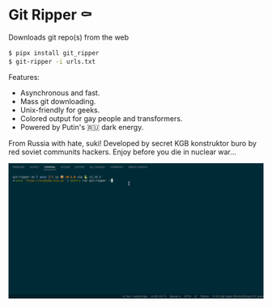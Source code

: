 # Git Ripper ⚰️

Downloads git repo(s) from the web

```bash
$ pipx install git_ripper
$ git-ripper -i urls.txt
```

Features:

- Asynchronous and fast.
- Mass git downloading.
- Unix-friendly for geeks.
- Colored output for gay people and transformers.
- Powered by Putin's 🇷🇺 dark energy.

From Russia with hate, suki! Developed by secret KGB konstruktor buro by red soviet communits hackers. Enjoy before you die in nuclear war...

![](./bandera-pidor.gif)
